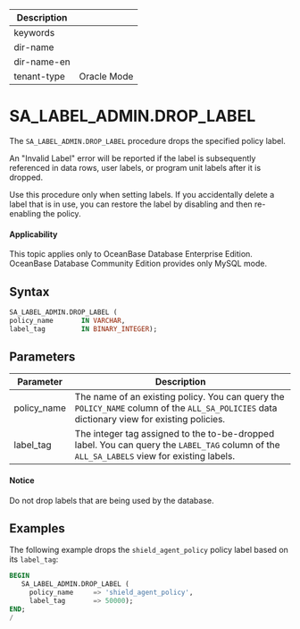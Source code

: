 | Description   |                 |
|---------------|-----------------|
| keywords      |                 |
| dir-name      |                 |
| dir-name-en   |                 |
| tenant-type   | Oracle Mode     |

# SA_LABEL_ADMIN.DROP_LABEL

The `SA_LABEL_ADMIN.DROP_LABEL` procedure drops the specified policy label.

An "Invalid Label" error will be reported if the label is subsequently referenced in data rows, user labels, or program unit labels after it is dropped.

Use this procedure only when setting labels. If you accidentally delete a label that is in use, you can restore the label by disabling and then re-enabling the policy.

  <main id="notice" >
    <h4>Applicability</h4>
    <p>This topic applies only to OceanBase Database Enterprise Edition. OceanBase Database Community Edition provides only MySQL mode. </p>
  </main>

## Syntax

```sql
SA_LABEL_ADMIN.DROP_LABEL (
policy_name       IN VARCHAR,
label_tag         IN BINARY_INTEGER);
```



## Parameters



| **Parameter** | **Description** |
|-------------|---------------------------------------------------------------|
| policy_name | The name of an existing policy. You can query the `POLICY_NAME` column of the `ALL_SA_POLICIES` data dictionary view for existing policies.  |
| label_tag | The integer tag assigned to the to-be-dropped label. You can query the `LABEL_TAG` column of the `ALL_SA_LABELS` view for existing labels.  |




  <main id="notice" type='notice'>
    <h4>Notice</h4>
    <p>Do not drop labels that are being used by the database. </p>
  </main>

## Examples

The following example drops the `shield_agent_policy` policy label based on its `label_tag`:

```sql
BEGIN
   SA_LABEL_ADMIN.DROP_LABEL (
     policy_name     => 'shield_agent_policy',
     label_tag       => 50000);
END;
/
```



